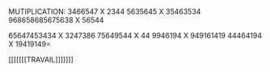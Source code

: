 MUTIPLICATION: 3466547 X 2344          5635645 X 35463534       968658685675638 X 56544

   65647453434 X 3247386     75649544 X 44          9946194 X 949161419         44464194 X 19419149=





















































































































































[[[[[[[TRAVAIL]]]]]]]